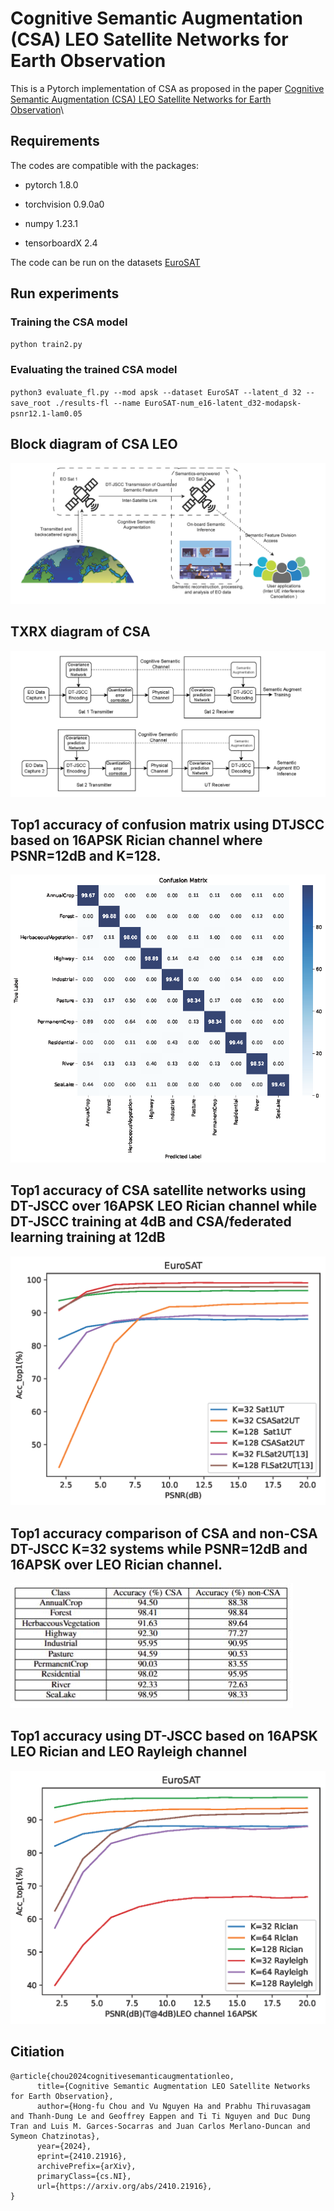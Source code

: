 # Cognitive Semantic Augmentation (CSA) LEO Satellite Networks for Earth Observation
This is a Pytorch implementation of CSA as proposed in the paper [Cognitive Semantic Augmentation (CSA) LEO Satellite Networks for Earth Observation](https://arxiv.org/abs/2410.21916)\
## Requirements
The codes are compatible with the packages:

- pytorch 1.8.0

- torchvision 0.9.0a0

- numpy 1.23.1

- tensorboardX 2.4

The code can be run on the datasets [EuroSAT](https://www.tensorflow.org/datasets/catalog/eurosat)
## Run experiments

### Training the CSA model 
 `python train2.py`
### Evaluating the trained CSA model
 `python3 evaluate_fl.py --mod apsk --dataset EuroSAT --latent_d 32 --save_root ./results-fl --name EuroSAT-num_e16-latent_d32-modapsk-psnr12.1-lam0.05`
 
## Block diagram of CSA LEO
![alt text](https://github.com/exhan100chou/CSA/blob/main/figs/2SatSEM.png)

## TXRX diagram of CSA
![alt text](https://github.com/exhan100chou/CSA/blob/main/figs/SEMtxrx.png)

## Top1 accuracy of confusion matrix using DTJSCC based on 16APSK Rician channel where PSNR=12dB and K=128.
![alt text](https://github.com/exhan100chou/CSA/blob/main/figs/cm_rician_12dB_128_apsk.png)

## Top1 accuracy of CSA satellite networks using DT-JSCC over 16APSK LEO Rician channel while DT-JSCC training at 4dB and CSA/federated learning training at 12dB
![alt text](https://github.com/exhan100chou/CSA/blob/main/figs/leo-top1-16apsk-semsat.png)

## Top1 accuracy comparison of CSA and non-CSA DT-JSCC K=32 systems while PSNR=12dB and 16APSK over LEO Rician channel.
![alt text](https://github.com/exhan100chou/CSA/blob/main/figs/CSAtable.JPG)

## Top1 accuracy using DT-JSCC based on 16APSK LEO Rician and LEO Rayleigh channel
![alt text](https://github.com/exhan100chou/CSA/blob/main/figs/leo-top1-16apsk.png)

## Citiation
```
@article{chou2024cognitivesemanticaugmentationleo,
      title={Cognitive Semantic Augmentation LEO Satellite Networks for Earth Observation}, 
      author={Hong-fu Chou and Vu Nguyen Ha and Prabhu Thiruvasagam and Thanh-Dung Le and Geoffrey Eappen and Ti Ti Nguyen and Duc Dung Tran and Luis M. Garces-Socarras and Juan Carlos Merlano-Duncan and Symeon Chatzinotas},
      year={2024},
      eprint={2410.21916},
      archivePrefix={arXiv},
      primaryClass={cs.NI},
      url={https://arxiv.org/abs/2410.21916}, 
}
```

